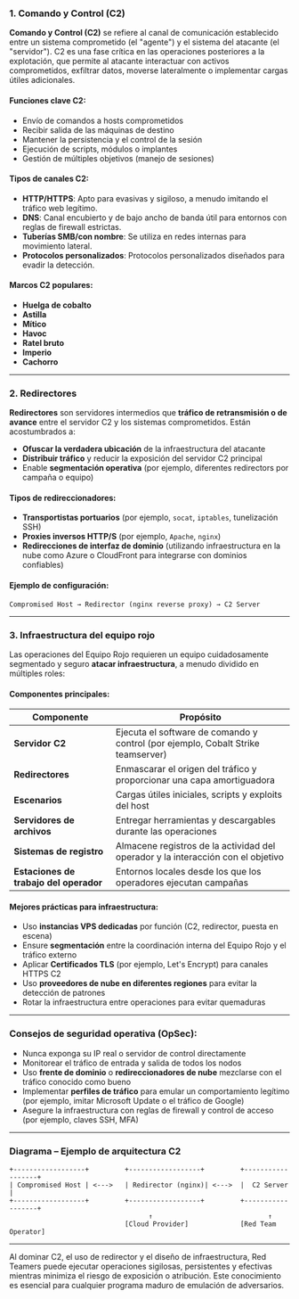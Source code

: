 ### **1. Comando y Control (C2)**

**Comando y Control (C2)** se refiere al canal de comunicación establecido entre un sistema comprometido (el "agente") y el sistema del atacante (el "servidor"). C2 es una fase crítica en las operaciones posteriores a la explotación, que permite al atacante interactuar con activos comprometidos, exfiltrar datos, moverse lateralmente o implementar cargas útiles adicionales.

#### [](https://redteamleaders.coursestack.com/courses/62c9b0f6-6a0a-488c-870b-4ca0ac754378/take/c2-and-red-team-infrastructure#user-content-key-c2-functions)**Funciones clave C2:**

- Envío de comandos a hosts comprometidos
- Recibir salida de las máquinas de destino
- Mantener la persistencia y el control de la sesión
- Ejecución de scripts, módulos o implantes
- Gestión de múltiples objetivos (manejo de sesiones)

#### [](https://redteamleaders.coursestack.com/courses/62c9b0f6-6a0a-488c-870b-4ca0ac754378/take/c2-and-red-team-infrastructure#user-content-types-of-c2-channels)**Tipos de canales C2:**

- **HTTP/HTTPS**: Apto para evasivas y sigiloso, a menudo imitando el tráfico web legítimo.
- **DNS**: Canal encubierto y de bajo ancho de banda útil para entornos con reglas de firewall estrictas.
- **Tuberías SMB/con nombre**: Se utiliza en redes internas para movimiento lateral.
- **Protocolos personalizados**: Protocolos personalizados diseñados para evadir la detección.

#### [](https://redteamleaders.coursestack.com/courses/62c9b0f6-6a0a-488c-870b-4ca0ac754378/take/c2-and-red-team-infrastructure#user-content-popular-c2-frameworks)**Marcos C2 populares:**

- **Huelga de cobalto**
- **Astilla**
- **Mítico**
- **Havoc**
- **Ratel bruto**
- **Imperio**
- **Cachorro**

---

### [](https://redteamleaders.coursestack.com/courses/62c9b0f6-6a0a-488c-870b-4ca0ac754378/take/c2-and-red-team-infrastructure#user-content-2-redirectors)**2. Redirectores**

**Redirectores** son servidores intermedios que **tráfico de retransmisión o de avance** entre el servidor C2 y los sistemas comprometidos. Están acostumbrados a:

- **Ofuscar la verdadera ubicación** de la infraestructura del atacante
- **Distribuir tráfico** y reducir la exposición del servidor C2 principal
- Enable **segmentación operativa** (por ejemplo, diferentes redirectors por campaña o equipo)

#### [](https://redteamleaders.coursestack.com/courses/62c9b0f6-6a0a-488c-870b-4ca0ac754378/take/c2-and-red-team-infrastructure#user-content-types-of-redirectors)**Tipos de redireccionadores:**

- **Transportistas portuarios** (por ejemplo, `socat`, `iptables`, tunelización SSH)
- **Proxies inversos HTTP/S** (por ejemplo, `Apache`, `nginx`)
- **Redirecciones de interfaz de dominio** (utilizando infraestructura en la nube como Azure o CloudFront para integrarse con dominios confiables)

#### [](https://redteamleaders.coursestack.com/courses/62c9b0f6-6a0a-488c-870b-4ca0ac754378/take/c2-and-red-team-infrastructure#user-content-example-setup)**Ejemplo de configuración:**

```
Compromised Host → Redirector (nginx reverse proxy) → C2 Server
```

---

### [](https://redteamleaders.coursestack.com/courses/62c9b0f6-6a0a-488c-870b-4ca0ac754378/take/c2-and-red-team-infrastructure#user-content-3-red-team-infrastructure)**3. Infraestructura del equipo rojo**

Las operaciones del Equipo Rojo requieren un equipo cuidadosamente segmentado y seguro **atacar infraestructura**, a menudo dividido en múltiples roles:

#### [](https://redteamleaders.coursestack.com/courses/62c9b0f6-6a0a-488c-870b-4ca0ac754378/take/c2-and-red-team-infrastructure#user-content-core-components)**Componentes principales:**

|Componente|Propósito|
|---|---|
|**Servidor C2**|Ejecuta el software de comando y control (por ejemplo, Cobalt Strike teamserver)|
|**Redirectores**|Enmascarar el origen del tráfico y proporcionar una capa amortiguadora|
|**Escenarios**|Cargas útiles iniciales, scripts y exploits del host|
|**Servidores de archivos**|Entregar herramientas y descargables durante las operaciones|
|**Sistemas de registro**|Almacene registros de la actividad del operador y la interacción con el objetivo|
|**Estaciones de trabajo del operador**|Entornos locales desde los que los operadores ejecutan campañas|

#### [](https://redteamleaders.coursestack.com/courses/62c9b0f6-6a0a-488c-870b-4ca0ac754378/take/c2-and-red-team-infrastructure#user-content-best-practices-for-infrastructure)**Mejores prácticas para infraestructura:**

- Uso **instancias VPS dedicadas** por función (C2, redirector, puesta en escena)
- Ensure **segmentación** entre la coordinación interna del Equipo Rojo y el tráfico externo
- Aplicar **Certificados TLS** (por ejemplo, Let's Encrypt) para canales HTTPS C2
- Uso **proveedores de nube en diferentes regiones** para evitar la detección de patrones
- Rotar la infraestructura entre operaciones para evitar quemaduras

---

### [](https://redteamleaders.coursestack.com/courses/62c9b0f6-6a0a-488c-870b-4ca0ac754378/take/c2-and-red-team-infrastructure#user-content-operational-security-opsec-tips)**Consejos de seguridad operativa (OpSec):**

- Nunca exponga su IP real o servidor de control directamente
- Monitorear el tráfico de entrada y salida de todos los nodos
- Uso **frente de dominio** o **redireccionadores de nube** mezclarse con el tráfico conocido como bueno
- Implementar **perfiles de tráfico** para emular un comportamiento legítimo (por ejemplo, imitar Microsoft Update o el tráfico de Google)
- Asegure la infraestructura con reglas de firewall y control de acceso (por ejemplo, claves SSH, MFA)

---

### [](https://redteamleaders.coursestack.com/courses/62c9b0f6-6a0a-488c-870b-4ca0ac754378/take/c2-and-red-team-infrastructure#user-content-diagram--example-c2-architecture)**Diagrama – Ejemplo de arquitectura C2**

```
+------------------+         +------------------+         +------------------+
| Compromised Host | <--->   | Redirector (nginx)| <--->  |  C2 Server       |
+------------------+         +------------------+         +------------------+
                                   ↑                             ↑
                             [Cloud Provider]             [Red Team Operator]
```

---

Al dominar C2, el uso de redirector y el diseño de infraestructura, Red Teamers puede ejecutar operaciones sigilosas, persistentes y efectivas mientras minimiza el riesgo de exposición o atribución. Este conocimiento es esencial para cualquier programa maduro de emulación de adversarios.